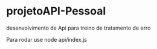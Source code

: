 # projetoAPI-Pessoal
desenvolvimento de Api para treino de tratamento de erro

Para rodar use node api/index.js
  
